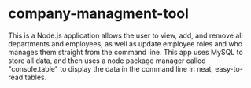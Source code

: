 # company-managment-tool
This is a Node.js  application allows the user to view, add, and remove all departments and employees, as well as update employee roles and who manages them straight from the command line. This app uses MySQL to store all data, and then uses a node package manager called "console.table" to display the data in the command line in neat, easy-to-read tables.
